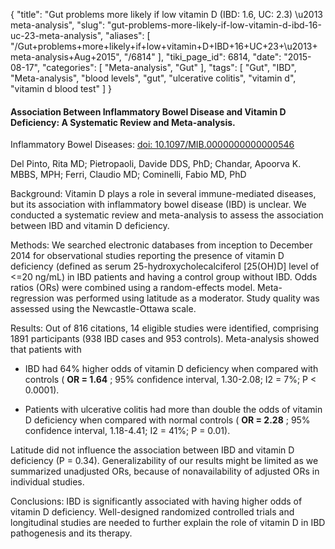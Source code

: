 {
    "title": "Gut problems more likely if low vitamin D (IBD: 1.6, UC: 2.3) \u2013 meta-analysis",
    "slug": "gut-problems-more-likely-if-low-vitamin-d-ibd-16-uc-23-meta-analysis",
    "aliases": [
        "/Gut+problems+more+likely+if+low+vitamin+D+IBD+16+UC+23+\u2013+meta-analysis+Aug+2015",
        "/6814"
    ],
    "tiki_page_id": 6814,
    "date": "2015-08-17",
    "categories": [
        "Meta-analysis",
        "Gut"
    ],
    "tags": [
        "Gut",
        "IBD",
        "Meta-analysis",
        "blood levels",
        "gut",
        "ulcerative colitis",
        "vitamin d",
        "vitamin d blood test"
    ]
}


#### Association Between Inflammatory Bowel Disease and Vitamin D Deficiency: A Systematic Review and Meta-analysis.

Inflammatory Bowel Diseases: [doi: 10.1097/MIB.0000000000000546](https://doi.org/10.1097/MIB.0000000000000546)

Del Pinto, Rita MD; Pietropaoli, Davide DDS, PhD; Chandar, Apoorva K. MBBS, MPH; Ferri, Claudio MD; Cominelli, Fabio MD, PhD

Background: Vitamin D plays a role in several immune-mediated diseases, but its association with inflammatory bowel disease (IBD) is unclear. We conducted a systematic review and meta-analysis to assess the association between IBD and vitamin D deficiency.

Methods: We searched electronic databases from inception to December 2014 for observational studies reporting the presence of vitamin D deficiency (defined as serum 25-hydroxycholecalciferol <span>[25(OH)D]</span> level of <=20 ng/mL) in IBD patients and having a control group without IBD. Odds ratios (ORs) were combined using a random-effects model. Meta-regression was performed using latitude as a moderator. Study quality was assessed using the Newcastle-Ottawa scale.

Results: Out of 816 citations, 14 eligible studies were identified, comprising 1891 participants (938 IBD cases and 953 controls). Meta-analysis showed that patients with 

* IBD had 64% higher odds of vitamin D deficiency when compared with controls ( **OR = 1.64** ; 95% confidence interval, 1.30-2.08; I2 = 7%; P < 0.0001). 

* Patients with ulcerative colitis had more than double the odds of vitamin D deficiency when compared with normal controls ( **OR = 2.28** ; 95% confidence interval, 1.18-4.41; I2 = 41%; P = 0.01). 

Latitude did not influence the association between IBD and vitamin D deficiency (P = 0.34). Generalizability of our results might be limited as we summarized unadjusted ORs, because of nonavailability of adjusted ORs in individual studies.

Conclusions: IBD is significantly associated with having higher odds of vitamin D deficiency. Well-designed randomized controlled trials and longitudinal studies are needed to further explain the role of vitamin D in IBD pathogenesis and its therapy.